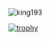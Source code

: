 <p align="left"> <img src="https://komarev.com/ghpvc/?username=king193&label=Profile%20views&color=0e75b6&style=flat" alt="king193" /> </p>

[![trophy](https://github-profile-trophy.vercel.app/?username=king193-ma&theme=onedark)](https://github.com/ryo-ma/github-profile-trophy)
